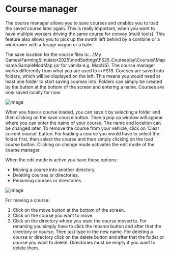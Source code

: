 # Course manager


The course manager allows you to save courses and enables you to load the saved course later again.
This is really important, when you want to have multiple workers driving the same course for convoy (multi tools).
This feature also allows you to pick up the swath left behind by a combine or a windrower with a forage wagon or a baler.

The save location for the course files is: ..\My Games\FarmingSimulator2025\modSettings\FS25_Courseplay\Courses\Mapname.SampleModMap (or for vanilla e.g. MapUS).
The course manager works differently from what you are used to in FS19.
Courses are saved into folders, which will be displayed on the left. This means you would need at least one folder to start saving courses into. 
Folders can simply be created by the button at the bottom of the screen and entering a name.
Courses are only saved locally for now.


![Image](/home/runner/work/CourseplayHelp/CourseplayHelp/managerbasehelp_0_0_765_430.png)


When you have a course loaded, you can save it by selecting a folder and then clicking on the save course button. Then a pop up window will appear where you can enter the name of your course.
The name and location can be changed later.
To remove the course from your vehicle, click on 'Clear current course' button.
For loading a course you would have to select the folder first, then select the course and then simply clicking on the load course button.
Clicking on change mode activates the edit mode of the course manager.



When the edit mode is active you have these options:
- Moving a course into another directory.
- Deleting courses or directories.
- Renaming courses or directories.


![Image](/home/runner/work/CourseplayHelp/CourseplayHelp/manageredithelp_0_0_765_430.png)


For moving a course: 
  1) Click on the move button at the bottom of the screen.
  2) Click on the course you want to move.
  3) Click on the directory where you want the course moved to.
For renaming you simply have to click the rename button and after that the directory or course. Then just type in the new name.
For deleting a course or directory click on the delete button and after that the folder or course you want to delete.
Directories must be empty if you want to delete them.



